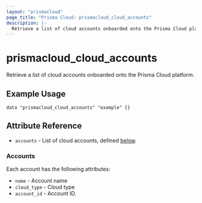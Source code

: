 ```yaml
---
layout: "prismacloud"
page_title: "Prisma Cloud: prismacloud_cloud_accounts"
description: |-
  Retrieve a list of cloud accounts onboarded onto the Prisma Cloud platform.
---
```


# prismacloud_cloud_accounts

Retrieve a list of cloud accounts onboarded onto the Prisma Cloud platform.

## Example Usage

```hcl
data "prismacloud_cloud_accounts" "example" {}
```

## Attribute Reference

* `accounts` - List of cloud accounts, defined [below](#accounts).

### Accounts

Each account has the following attributes:

* `name` - Account name
* `cloud_type` - Cloud type
* `account_id` - Account ID.
